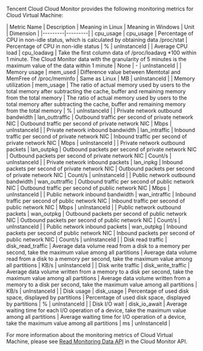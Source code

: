 Tencent Cloud Cloud Monitor provides the following monitoring metrics for Cloud Virtual Machine:

| Metric Name | Description | Meaning in Linux | Meaning in Windows | Unit | Dimension |
|---------|---------|
| cpu_usage | cpu_usage | Percentage of CPU in non-idle status, which is calculated by obtaining data /proc/stat | Percentage of CPU in non-idle status | % | unInstanceId |
| Average CPU load | cpu_loadavg | Take the first column data of /proc/loadavg \*100 within 1 minute. The Cloud Monitor data with the granularity of 5 minutes is the maximum value of the data within 1 minute | None | - | unInstanceId |
| Memory usage	 | mem_used | Difference value between Memtotal and MemFree of /proc/meminfo | Same as Linux | MB | unInstanceId |
| Memory utilization	 | mem_usage | The ratio of actual memory used by users to the total memory after subtracting the cache, buffer and remaining memory from the total memory | The ratio of actual memory used by users to the total memory after subtracting the cache, buffer and remaining memory from the total memory | % | unInstanceId |
| Private network outbound bandwidth | lan_outtraffic | Outbound traffic per second of private network NIC | Outbound traffic per second of private network NIC | Mbps | unInstanceId |
| Private network inbound bandwidth | lan_intraffic | Inbound traffic per second of private network NIC | Inbound traffic per second of private network NIC | Mbps | unInstanceId |
| Private network outbound packets | lan_outpkg | Outbound packets per second of private network NIC | Outbound packets per second of private network NIC | Count/s | unInstanceId |
| Private network inbound packets | lan_inpkg | Inbound packets per second of private network NIC | Outbound packets per second of private network NIC | Count/s | unInstanceId |
| Public network outbound bandwidth | wan_outtraffic | Outbound traffic per second of public network NIC | Outbound traffic per second of public network NIC | Mbps | unInstanceId |
| Public network inbound bandwidth | wan_intraffic | Inbound traffic per second of public network NIC | Inbound traffic per second of public network NIC | Mbps | unInstanceId |
| Public network outbound packets | wan_outpkg | Outbound packets per second of public network NIC | Outbound packets per second of public network NIC | Count/s | unInstanceId |
| Public network inbound packets | wan_outpkg | Inbound packets per second of public network NIC | Inbound packets per second of public network NIC | Count/s | unInstanceId |
| Disk read traffic	 | disk_read_traffic	 | Average data volume read from a disk to a memory per second, take the maximum value among all partitions	 | Average data volume read from a disk to a memory per second, take the maximum value among all partitions | KB/s | unInstanceId |
| Disk write traffic	 | disk_write_traffic	 | Average data volume written from a memory to a disk per second, take the maximum value among all partitions	 | Average data volume written from a memory to a disk per second, take the maximum value among all partitions | KB/s | unInstanceId |
| Disk usage	 | disk_usage	 | Percentage of used disk space, displayed by partitions | 	Percentage of used disk space, displayed by partitions | % | unInstanceId |
| Disk I/O wait	 | disk_io_await	 | Average waiting time for each I/O operation of a device, take the maximum value among all partitions | 	Average waiting time for I/O operation of a device, take the maximum value among all partitions | ms | unInstanceId |

For more information about the monitoring metrics of Cloud Virtual Machine, please see [Read Monitoring Data API](https://www.qcloud.com/doc/api/405/4667) in the Cloud Monitor API.
